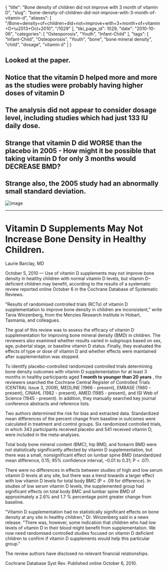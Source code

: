 {
    "title": "Bone density of children did not improve with 3 month of vitamin D",
    "slug": "bone-density-of-children-did-not-improve-with-3-month-of-vitamin-d",
    "aliases": [
        "/Bone+density+of+children+did+not+improve+with+3+month+of+vitamin+D+\u2013+Oct+2010",
        "/1029"
    ],
    "tiki_page_id": 1029,
    "date": "2010-10-06",
    "categories": [
        "Osteoporosis",
        "Youth",
        "Infant-Child"
    ],
    "tags": [
        "Infant-Child",
        "Osteoporosis",
        "Youth",
        "bone",
        "bone mineral density",
        "child",
        "dosage",
        "vitamin d"
    ]
}


## Looked at the paper.

## Notice that the vitamin D helped more and more as the studies were probably having higher doses of vitamin D

## The analysis did not appear to consider dosage level, including studies which had just 133 IU daily dose.

## Strange that vitamin D did WORSE than the placebo in 2005 - How might it be possible that taking vitamin D for only 3 months would DECREASE BMD?

## Strange also, the 2005 study had an abnormally small standard deviation.

<img src="https://d1bk1kqxc0sym.cloudfront.net/attachments/gif/cochrane-vitamin-d-and-bmd.gif" alt="image">

- - - - - - - - - - 

# Vitamin D Supplements May Not Increase Bone Density in Healthy Children.

Laurie Barclay, MD

October 5, 2010 — Use of vitamin D supplements may not improve bone density in healthy children with normal vitamin D levels, but vitamin D–deficient children may benefit, according to the results of a systematic review reported online October 6 in the Cochrane Database of Systematic Reviews.

"Results of randomised controlled trials (RCTs) of vitamin D supplementation to improve bone density in children are inconsistent," write Tania Winzenberg, from the Menzies Research Institute in Hobart, Tasmania, and colleagues.

The goal of this review was to assess the efficacy of vitamin D supplementation for improving bone mineral density (BMD) in children. The reviewers also examined whether results varied in subgroups based on sex, age, pubertal stage, or baseline vitamin D status. Finally, they evaluated the effects of type or dose of vitamin D and whether effects were maintained after supplementation was stopped.

To identify placebo-controlled randomized controlled trials determining bone density outcomes with vitamin D supplementation for at least 3 months in healthy participants aged  **1 month to younger than 20 years** , the reviewers searched the Cochrane Central Register of Controlled Trials (CENTRAL Issue 3, 2009), MEDLINE (1966 - present), EMBASE (1980 - present), CINAHL (1982 - present), AMED (1985 - present), and ISI Web of Science (1945 - present). In addition, they manually searched key journal conference abstracts and reference lists.

Two authors determined the risk for bias and extracted data. Standardized mean differences of the percent change from baseline in outcomes were calculated in treatment and control groups. Six randomized controlled trials, in which 343 participants received placebo and 541 received vitamin D, were included in the meta-analyses.

Total body bone mineral content (BMC), hip BMD, and forearm BMD were not statistically significantly affected by vitamin D supplementation, but there was a small, nonsignificant effect on lumbar spine BMD (standardized mean difference, 0.15; 95% confidence interval, –0.01 to 0.31; P = .07).

There were no differences in effects between studies of high and low serum vitamin D levels at any site, but there was a trend towards a larger effect with low vitamin D levels for total body BMC (P = .09 for difference). In studies of low serum vitamin D levels, the supplemented group had significant effects on total body BMC and lumbar spine BMD of approximately a 2.6% and 1.7 % percentage point greater change from baseline.

"Vitamin D supplementation had no statistically significant effects on bone density at any site in healthy children," Dr. Winzenberg said in a news release. "There was, however, some indication that children who had low levels of vitamin D in their blood might benefit from supplementation. We now need randomised controlled studies focused on vitamin D deficient children to confirm if vitamin D supplements would help this particular group."

The review authors have disclosed no relevant financial relationships.

Cochrane Database Syst Rev. Published online October 6, 2010.